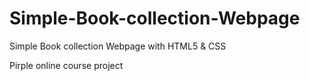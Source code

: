 # Simple-Book-collection-Webpage
Simple Book collection Webpage with HTML5 &amp; CSS

Pirple online course project
